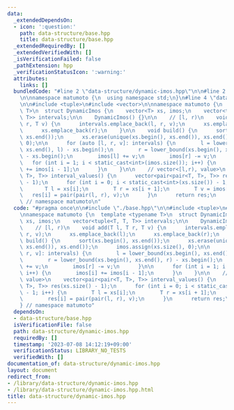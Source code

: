 ```yaml
---
data:
  _extendedDependsOn:
  - icon: ':question:'
    path: data-structure/base.hpp
    title: data-structure/base.hpp
  _extendedRequiredBy: []
  _extendedVerifiedWith: []
  _isVerificationFailed: false
  _pathExtension: hpp
  _verificationStatusIcon: ':warning:'
  attributes:
    links: []
  bundledCode: "#line 2 \"data-structure/dynamic-imos.hpp\"\n\n#line 2 \"data-structure/base.hpp\"\
    \n\nnamespace matumoto {\n  using namespace std;\n}\n#line 4 \"data-structure/dynamic-imos.hpp\"\
    \n\n#include <tuple>\n#include <vector>\n\nnamespace matumoto {\n  template <typename\
    \ T>\n  struct DynamicImos {\n    vector<T> xs, imos;\n    vector<tuple<T, T,\
    \ T>> intervals;\n\n    DynamicImos() {}\n\n    // [l, r)\n    void add(T l, T\
    \ r, T v) {\n      intervals.emplace_back(l, r, v);\n      xs.emplace_back(l);\n\
    \      xs.emplace_back(r);\n    }\n\n    void build() {\n      sort(xs.begin(),\
    \ xs.end());\n      xs.erase(unique(xs.begin(), xs.end()), xs.end());\n      imos.assign(xs.size(),\
    \ 0);\n\n      for (auto [l, r, v]: intervals) {\n        l = lower_bound(xs.begin(),\
    \ xs.end(), l) - xs.begin();\n        r = lower_bound(xs.begin(), xs.end(), r)\
    \ - xs.begin();\n        imos[l] += v;\n        imos[r] -= v;\n      }\n\n   \
    \   for (int i = 1; i < static_cast<int>(imos.size()); i++) {\n        imos[i]\
    \ += imos[i - 1];\n      }\n    }\n\n    // vector<[l,r), value>\n    vector<pair<pair<T,\
    \ T>, T>> interval_values() {\n      vector<pair<pair<T, T>, T>> res(xs.size()\
    \ - 1);\n      for (int i = 0; i < static_cast<int>(xs.size()) - 1; i++) {\n \
    \       T l = xs[i];\n        T r = xs[i + 1];\n        T v = imos[i];\n     \
    \   res[i] = pair(pair(l, r), v);\n      }\n      return res;\n    }\n  };\n}\
    \ // namespace matumoto\n"
  code: "#pragma once\n\n#include \"./base.hpp\"\n\n#include <tuple>\n#include <vector>\n\
    \nnamespace matumoto {\n  template <typename T>\n  struct DynamicImos {\n    vector<T>\
    \ xs, imos;\n    vector<tuple<T, T, T>> intervals;\n\n    DynamicImos() {}\n\n\
    \    // [l, r)\n    void add(T l, T r, T v) {\n      intervals.emplace_back(l,\
    \ r, v);\n      xs.emplace_back(l);\n      xs.emplace_back(r);\n    }\n\n    void\
    \ build() {\n      sort(xs.begin(), xs.end());\n      xs.erase(unique(xs.begin(),\
    \ xs.end()), xs.end());\n      imos.assign(xs.size(), 0);\n\n      for (auto [l,\
    \ r, v]: intervals) {\n        l = lower_bound(xs.begin(), xs.end(), l) - xs.begin();\n\
    \        r = lower_bound(xs.begin(), xs.end(), r) - xs.begin();\n        imos[l]\
    \ += v;\n        imos[r] -= v;\n      }\n\n      for (int i = 1; i < static_cast<int>(imos.size());\
    \ i++) {\n        imos[i] += imos[i - 1];\n      }\n    }\n\n    // vector<[l,r),\
    \ value>\n    vector<pair<pair<T, T>, T>> interval_values() {\n      vector<pair<pair<T,\
    \ T>, T>> res(xs.size() - 1);\n      for (int i = 0; i < static_cast<int>(xs.size())\
    \ - 1; i++) {\n        T l = xs[i];\n        T r = xs[i + 1];\n        T v = imos[i];\n\
    \        res[i] = pair(pair(l, r), v);\n      }\n      return res;\n    }\n  };\n\
    } // namespace matumoto"
  dependsOn:
  - data-structure/base.hpp
  isVerificationFile: false
  path: data-structure/dynamic-imos.hpp
  requiredBy: []
  timestamp: '2023-07-08 14:12:19+09:00'
  verificationStatus: LIBRARY_NO_TESTS
  verifiedWith: []
documentation_of: data-structure/dynamic-imos.hpp
layout: document
redirect_from:
- /library/data-structure/dynamic-imos.hpp
- /library/data-structure/dynamic-imos.hpp.html
title: data-structure/dynamic-imos.hpp
---
```

